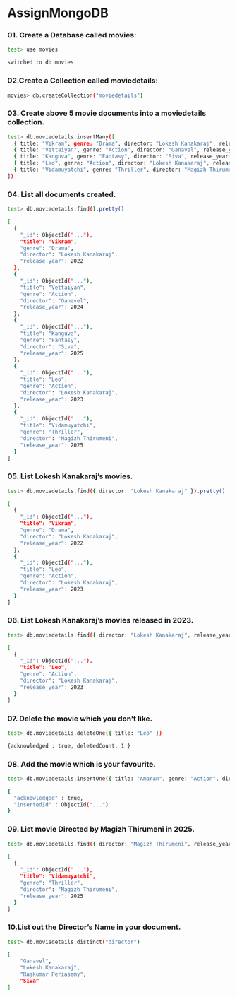 # AssignMongoDB
### 01. Create a Database called movies:
```sh
test> use movies

switched to db movies
```

### 02.Create a Collection called moviedetails:
```sh
movies> db.createCollection("moviedetails")
```

### 03. Create above 5 movie documents into a moviedetails collection.

```sh 
test> db.moviedetails.insertMany([
  { title: "Vikram", genre: "Drama", director: "Lokesh Kanakaraj", release_year: 2022 },
  { title: "Vettaiyan", genre: "Action", director: "Ganavel", release_year: 2024 },
  { title: "Kanguva", genre: "Fantasy", director: "Siva", release_year: 2025 },
  { title: "Leo", genre: "Action", director: "Lokesh Kanakaraj", release_year: 2023 },
  { title: "Vidamuyatchi", genre: "Thriller", director: "Magizh Thirumeni", release_year: 2025 }
])
```

### 04. List all documents created.
```sh 
test> db.moviedetails.find().pretty()

[
  {
    "_id": ObjectId("..."),
    "title": "Vikram",
    "genre": "Drama",
    "director": "Lokesh Kanakaraj",
    "release_year": 2022
  },
  {
    "_id": ObjectId("..."),
    "title": "Vettaiyan",
    "genre": "Action",
    "director": "Ganavel",
    "release_year": 2024
  },
  {
    "_id": ObjectId("..."),
    "title": "Kanguva",
    "genre": "Fantasy",
    "director": "Siva",
    "release_year": 2025
  },
  {
    "_id": ObjectId("..."),
    "title": "Leo",
    "genre": "Action",
    "director": "Lokesh Kanakaraj",
    "release_year": 2023
  },
  {
    "_id": ObjectId("..."),
    "title": "Vidamuyatchi",
    "genre": "Thriller",
    "director": "Magizh Thirumeni",
    "release_year": 2025
  }
]
```
### 05. List Lokesh Kanakaraj’s movies.
```sh 
test> db.moviedetails.find({ director: "Lokesh Kanakaraj" }).pretty()

[
  {
    "_id": ObjectId("..."),
    "title": "Vikram",
    "genre": "Drama",
    "director": "Lokesh Kanakaraj",
    "release_year": 2022
  },
  {
    "_id": ObjectId("..."),
    "title": "Leo",
    "genre": "Action",
    "director": "Lokesh Kanakaraj",
    "release_year": 2023
  }
]
```

### 06. List Lokesh Kanakaraj’s movies released in 2023.
```sh 
test> db.moviedetails.find({ director: "Lokesh Kanakaraj", release_year: 2023 }).pretty()

[
  {
    "_id": ObjectId("..."),
    "title": "Leo",
    "genre": "Action",
    "director": "Lokesh Kanakaraj",
    "release_year": 2023
  }
]
```

### 07. Delete the movie which you don’t like.
```sh 
test> db.moviedetails.deleteOne({ title: "Leo" })

{acknowledged : true, deletedCount: 1 }
```

### 08. Add the movie which is your favourite.
```sh
test> db.moviedetails.insertOne({ title: "Amaran", genre: "Action", director: "Rajkumar Periasamy", release_year: 2024 })

{
  "acknowledged" : true,
  "insertedId" : ObjectId("...")
}
```
### 09. List movie Directed by Magizh Thirumeni in 2025.
```sh
test> db.moviedetails.find({ director: "Magizh Thirumeni", release_year: 2025 }).pretty()

[
  {
    "_id": ObjectId("..."),
    "title": "Vidamuyatchi",
    "genre": "Thriller",
    "director": "Magizh Thirumeni",
    "release_year": 2025
  }
]
```
### 10.List out the Director’s Name in your document.
```sh
test> db.moviedetails.distinct("director")

[
    "Ganavel",
    "Lokesh Kanakaraj",
    "Rajkumar Periasamy",
    "Siva"
]















